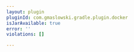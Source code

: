 ```yaml
---
layout: plugin
pluginId: com.gmaslowski.gradle.plugin.docker
isJarAvailable: true
error: ''
violations: []

---
```

